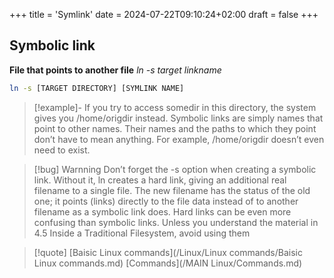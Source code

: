 +++
title = 'Symlink'
date = 2024-07-22T09:10:24+02:00
draft = false
+++

## Symbolic link
**File that points to another file**
*ln -s target linkname*
```bash
ln -s [TARGET DIRECTORY] [SYMLINK NAME]

```

>[!example]-
>If you try to access somedir in this directory, the system gives you /home/origdir instead. Symbolic links are
simply names that point to other names. Their names and the paths to which they point don’t have to mean
anything. For example, /home/origdir doesn’t even need to exist.

>[!bug]  Warnning 
>Don’t forget the -s option when creating a symbolic link. Without it, ln creates a hard link, giving
an additional real filename to a single file. The new filename has the status of the old one; it points
(links) directly to the file data instead of to another filename as a symbolic link does. Hard links can
be even more confusing than symbolic links. Unless you understand the material in 4.5 Inside a
Traditional Filesystem, avoid using them

>[!quote] [Baisic Linux commands](/Linux/Linux commands/Baisic Linux commands.md) [Commands](/MAIN Linux/Commands.md)